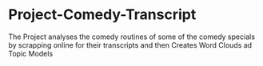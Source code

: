 # Project-Comedy-Transcript
The Project analyses the comedy routines of some of the comedy specials by scrapping online for their transcripts and then Creates Word Clouds ad Topic Models
